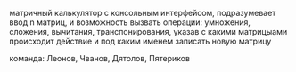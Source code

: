 матричный калькулятор с консольным интерфейсом, подразумевает ввод n матриц, и возможность вызвать операции: умножения, сложения, вычитания, транспонирования, указав с какими матрицыами происходит действие и под каким именем записать новую матрицу

команда: Леонов, Чванов, Дятолов, Пятериков
